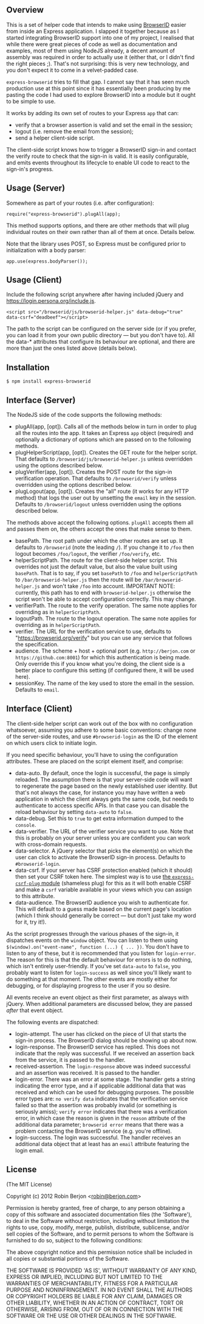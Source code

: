 
## Overview

This is a set of helper code that intends to make using [BrowserID](https://login.persona.org/) easier
from inside an Express application. I slapped it together because as I started integrating BrowserID
support into one of my project, I realised that while there were great pieces of code as well as
documentation and examples, most of them using NodeJS already, a decent amount of assembly was
required in order to actually use it (either that, or I didn't find the right pieces ;). That's
not surprising: this is very new technology, and you don't expect it to come in a velvet-padded
case.

`express-browserid` tries to fill that gap. I cannot say that it has seen much production use at this
point since it has essentially been producing by me pasting the code I had used to explore
BrowserID into a module but it ought to be simple to use.

It works by adding its own set of routes to your Express `app` that can:

* verify that a browser assertion is valid and set the email in the session;
* logout (i.e. remove the email from the session);
* send a helper client-side script.

The client-side script knows how to trigger a BrowserID sign-in and contact the verify route
to check that the sign-in is valid. It is easily configurable, and emits events throughout its
lifecycle to enable UI code to react to the sign-in's progress.

## Usage (Server)

Somewhere as part of your routes (i.e. after configuration):

    require("express-browserid").plugAll(app);

This method supports options, and there are other methods that will plug individual routes on their
own rather than all of them at once. Details below.

Note that the library uses POST, so Express must be configured prior to initialization with a body
parser:

    app.use(express.bodyParser());

## Usage (Client)

Include the following script anywhere after having included jQuery and
https://login.persona.org/include.js.

    <script src="/browserid/js/browserid-helper.js" data-debug="true" data-csrf="deadbeef"></script>

The path to the script can be configured on the server side (or if you prefer, you can load it from your
own public directory — but you don't have to). All the data-* attributes that configure its behaviour are 
optional, and there are more than just the ones listed above (details below).

## Installation

    $ npm install express-browserid

## Interface (Server)

The NodeJS side of the code supports the following methods:

* plugAll(app, [opt]). Calls all of the methods below in turn in order to plug all the routes into the app.
  It takes an Express `app` object (required) and optionally a dictionary of options which are passed on to
  the following methods.
* plugHelperScript(app, [opt]). Creates the GET route for the helper script. That defaults to
  `/browserid/js/browserid-helper.js` unless overridden using the options described below.
* plugVerifier(app, [opt]). Creates the POST route for the sign-in verification operation. That defaults to
  `/browserid/verify` unless overridden using the options described below.
* plugLogout(app, [opt]). Creates the "all" route (it works for any HTTP method) that logs the user out by
  unsetting the `email` key in the session. Defaults to `/browserid/logout` unless overridden using the options
  described below.

The methods above accept the following options. `plugAll` accepts them all and passes them on, the others accept
the ones that make sense to them.

* basePath. The root path under which the other routes are set up. It defaults to `/browserid` (note the leading
 `/`). If you change it to `/foo` then logout becomes `/foo/logout`, the verifier `/foo/verify`, etc.
* helperScriptPath. The route for the client-side helper script. This overrides not just the default value, but
  also the value built using `basePath`. That is to say, if you set `basePath` to `/foo` and `helperScriptPath`
  to `/bar/browserid-helper.js` then the route will be `/bar/browserid-helper.js` and won't take `/foo` into 
  account. IMPORTANT NOTE: currently, this path has to end with `browserid-helper.js` otherwise the script won't
  be able to accept configuration correctly. This may change.
* verifierPath. The route to the verify operation. The same note applies for overriding as in `helperScriptPath`.
* logoutPath. The route to the logout operation. The same note applies for overriding as in `helperScriptPath`.
* verifier. The URL for the verification service to use, defaults to "https://browserid.org/verify" but you can
  use any service that follows the specification.
* audience. The scheme + host + optional port (e.g. `http://berjon.com` or `https://github.com:8001`) for which
  this authentication is being made. Only override this if you know what you're doing, the client side is a better
  place to configure this setting (if configured there, it will be used here).
* sessionKey. The name of the key used to store the email in the session. Defaults to `email`.

## Interface (Client)

The client-side helper script can work out of the box with no configuration whatsoever, assuming you adhere to some
basic conventions: change none of the server-side routes, and use `#browserid-login` as the ID of the element on
which users click to initiate login.

If you need specific behaviour, you'll have to using the configuration attributes. These are placed on the script
element itself, and comprise:

* data-auto. By default, once the login is successful, the page is simply reloaded. The assumption there is that your
  server-side code will want to regenerate the page based on the newly established user identity. But that's not always
  the case, for instance you may have written a web application in which the client always gets the same code, but needs
  to authenticate to access specific APIs. In that case you can disable the reload behaviour by setting `data-auto`
  to `false`.
* data-debug. Set this to `true` to get extra information dumped to the `console`.
* data-verifier. The URL of the verifier service you want to use. Note that this is probably on your server unless you
  are confident you can work with cross-domain requests.
* data-selector. A jQuery selector that picks the element(s) on which the user can click to activate the BrowserID
  sign-in process. Defaults to `#browserid-login`.
* data-csrf. If your server has CSRF protection enabled (which it should) then set your CSRF token here. The simplest
  way is to use [the `express-csrf-plug` module](https://github.com/darobin/express-csrf) (shameless plug) for this
  as it will both enable CSRF and make a `csrf` variable available in your views which you can assign to this attribute.
* data-audience. The BrowserID audience you wish to authenticate for. This will default to a guess made based on the
  current page's location (which I think should generally be correct — but don't just take my word for it, try it!).

As the script progresses through the various phases of the sign-in, it dispatches events on the `window` object. You can
listen to them using `$(window).on("event-name", function (...) { ... })`. You don't have to listen to any of these,
but it is recommended that you listen for `login-error`. The reason for this is that the default behaviour for errors is
to do nothing, which isn't entirely user-friendly. If you've set `data-auto` to `false`, you probably want to listen for
`login-success` as well since you'll likely want to do something at that moment. The other events are mostly either for
debugging, or for displaying progress to the user if you so desire.

All events receive an event object as their first parameter, as always with jQuery. When additional parameters 
are discussed below, they are passed *after* that event object.

The following events are dispatched:

* login-attempt. The user has clicked on the piece of UI that starts the sign-in process. The BrowserID dialog
  should be showing up about now.
* login-response. The BrowserID service has replied. This does not indicate that the reply was successful. If
  we received an assertion back from the service, it is passed to the handler.
* received-assertion. The `login-response` above was indeed successful and an assertion was received. It is passed
  to the handler.
* login-error. There was an error at some stage. The handler gets a string indicating the error type, and a 
  if applicable additional data that was received and which can be used for debugging purposes. The possible error
  types are: `no verify data` indicates that the verification service failed so that the assertion was probably
  invalid (or something is seriously amiss); `verify error` indicates that there was a verification error, in
  which case the reason is given in the `reason` attribute of the additional data parameter; `browserid error`
  means that there was a problem contacting the BrowserID service (e.g. you're offline).
* login-success. The login was successful. The handler receives an additional data object that at least has
  an `email` attribute featuring the login email.

## License 

(The MIT License)

Copyright (c) 2012 Robin Berjon &lt;robin@berjon.com&gt;

Permission is hereby granted, free of charge, to any person obtaining
a copy of this software and associated documentation files (the
'Software'), to deal in the Software without restriction, including
without limitation the rights to use, copy, modify, merge, publish,
distribute, sublicense, and/or sell copies of the Software, and to
permit persons to whom the Software is furnished to do so, subject to
the following conditions:

The above copyright notice and this permission notice shall be
included in all copies or substantial portions of the Software.

THE SOFTWARE IS PROVIDED 'AS IS', WITHOUT WARRANTY OF ANY KIND,
EXPRESS OR IMPLIED, INCLUDING BUT NOT LIMITED TO THE WARRANTIES OF
MERCHANTABILITY, FITNESS FOR A PARTICULAR PURPOSE AND NONINFRINGEMENT.
IN NO EVENT SHALL THE AUTHORS OR COPYRIGHT HOLDERS BE LIABLE FOR ANY
CLAIM, DAMAGES OR OTHER LIABILITY, WHETHER IN AN ACTION OF CONTRACT,
TORT OR OTHERWISE, ARISING FROM, OUT OF OR IN CONNECTION WITH THE
SOFTWARE OR THE USE OR OTHER DEALINGS IN THE SOFTWARE.
